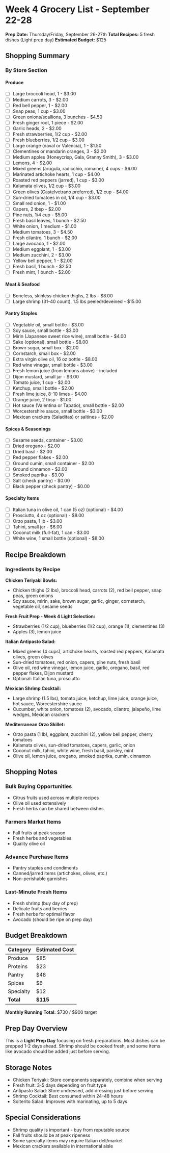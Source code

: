 # Week 4 Grocery List - September 22-28

**Prep Date:** Thursday/Friday, September 26-27th
**Total Recipes:** 5 fresh dishes (Light prep day)
**Estimated Budget:** $125

## Shopping Summary

### By Store Section

#### Produce
- [ ] Large broccoli head, 1 - $3.00
- [ ] Medium carrots, 3 - $2.00
- [ ] Red bell pepper, 1 - $2.00
- [ ] Snap peas, 1 cup - $3.00
- [ ] Green onions/scallions, 3 bunches - $4.50
- [ ] Fresh ginger root, 1 piece - $2.00
- [ ] Garlic heads, 2 - $2.00
- [ ] Fresh strawberries, 1/2 cup - $2.00
- [ ] Fresh blueberries, 1/2 cup - $3.00
- [ ] Large orange (naval or Valencia), 1 - $1.50
- [ ] Clementines or mandarin oranges, 3 - $2.00
- [ ] Medium apples (Honeycrisp, Gala, Granny Smith), 3 - $3.00
- [ ] Lemons, 4 - $2.00
- [ ] Mixed greens (arugula, radicchio, romaine), 4 cups - $6.00
- [ ] Marinated artichoke hearts, 1 cup - $4.00
- [ ] Roasted red peppers (jarred), 1 cup - $3.00
- [ ] Kalamata olives, 1/2 cup - $3.00
- [ ] Green olives (Castelvetrano preferred), 1/2 cup - $4.00
- [ ] Sun-dried tomatoes in oil, 1/4 cup - $3.00
- [ ] Small red onion, 1 - $1.00
- [ ] Capers, 2 tbsp - $2.00
- [ ] Pine nuts, 1/4 cup - $5.00
- [ ] Fresh basil leaves, 1 bunch - $2.50
- [ ] White onion, 1 medium - $1.00
- [ ] Medium tomatoes, 3 - $4.50
- [ ] Fresh cilantro, 1 bunch - $2.00
- [ ] Large avocado, 1 - $2.00
- [ ] Medium eggplant, 1 - $3.00
- [ ] Medium zucchini, 2 - $3.00
- [ ] Yellow bell pepper, 1 - $2.00
- [ ] Fresh basil, 1 bunch - $2.50
- [ ] Fresh mint, 1 bunch - $2.00

#### Meat & Seafood
- [ ] Boneless, skinless chicken thighs, 2 lbs - $8.00
- [ ] Large shrimp (31-40 count), 1.5 lbs peeled/deveined - $15.00

#### Pantry Staples
- [ ] Vegetable oil, small bottle - $3.00
- [ ] Soy sauce, small bottle - $3.00
- [ ] Mirin (Japanese sweet rice wine), small bottle - $4.00
- [ ] Sake (optional), small bottle - $8.00
- [ ] Brown sugar, small box - $2.00
- [ ] Cornstarch, small box - $2.00
- [ ] Extra virgin olive oil, 16 oz bottle - $8.00
- [ ] Red wine vinegar, small bottle - $3.00
- [ ] Fresh lemon juice (from lemons above) - included
- [ ] Dijon mustard, small jar - $3.00
- [ ] Tomato juice, 1 cup - $2.00
- [ ] Ketchup, small bottle - $2.00
- [ ] Fresh lime juice, 8-10 limes - $4.00
- [ ] Orange juice, 2 tbsp - $1.00
- [ ] Hot sauce (Valentina or Tapatio), small bottle - $2.00
- [ ] Worcestershire sauce, small bottle - $3.00
- [ ] Mexican crackers (Saladitas) or saltines - $2.00

#### Spices & Seasonings
- [ ] Sesame seeds, container - $3.00
- [ ] Dried oregano - $2.00
- [ ] Dried basil - $2.00
- [ ] Red pepper flakes - $2.00
- [ ] Ground cumin, small container - $2.00
- [ ] Ground cinnamon - $2.00
- [ ] Smoked paprika - $3.00
- [ ] Salt (check pantry) - $0.00
- [ ] Black pepper (check pantry) - $0.00

#### Specialty Items
- [ ] Italian tuna in olive oil, 1 can (5 oz) (optional) - $4.00
- [ ] Prosciutto, 4 oz (optional) - $8.00
- [ ] Orzo pasta, 1 lb - $3.00
- [ ] Tahini, small jar - $6.00
- [ ] Coconut milk (full-fat), 1 can - $3.00
- [ ] White wine, 1 small bottle (optional) - $8.00

## Recipe Breakdown

### Ingredients by Recipe

**Chicken Teriyaki Bowls:**
- Chicken thighs (2 lbs), broccoli head, carrots (2), red bell pepper, snap peas, green onions
- Soy sauce, mirin, sake, brown sugar, garlic, ginger, cornstarch, vegetable oil, sesame seeds

**Fresh Fruit Prep - Week 4 Light Selection:**
- Strawberries (1/2 cup), blueberries (1/2 cup), orange (1), clementines (3)
- Apples (3), lemon juice

**Italian Antipasto Salad:**
- Mixed greens (4 cups), artichoke hearts, roasted red peppers, Kalamata olives, green olives
- Sun-dried tomatoes, red onion, capers, pine nuts, fresh basil
- Olive oil, red wine vinegar, lemon juice, garlic, oregano, basil, red pepper flakes, Dijon mustard
- Optional: Italian tuna, prosciutto

**Mexican Shrimp Cocktail:**
- Large shrimp (1.5 lbs), tomato juice, ketchup, lime juice, orange juice, hot sauce, Worcestershire sauce
- Cucumber, white onion, tomatoes (2), avocado, cilantro, jalapeño, lime wedges, Mexican crackers

**Mediterranean Orzo Skillet:**
- Orzo pasta (1 lb), eggplant, zucchini (2), yellow bell pepper, cherry tomatoes
- Kalamata olives, sun-dried tomatoes, capers, garlic, onion
- Coconut milk, tahini, white wine, fresh basil, parsley, mint
- Olive oil, lemon juice, oregano, smoked paprika, cumin, cinnamon

## Shopping Notes

### Bulk Buying Opportunities
- Citrus fruits used across multiple recipes
- Olive oil used extensively
- Fresh herbs can be shared between dishes

### Farmers Market Items
- Fall fruits at peak season
- Fresh herbs and vegetables
- Quality olive oil

### Advance Purchase Items
- Pantry staples and condiments
- Canned/jarred items (artichokes, olives, etc.)
- Non-perishable garnishes

### Last-Minute Fresh Items
- Fresh shrimp (buy day of prep)
- Delicate fruits and berries
- Fresh herbs for optimal flavor
- Avocado (should be ripe on prep day)

## Budget Breakdown

| Category | Estimated Cost |
|----------|---------------|
| Produce | $85 |
| Proteins | $23 |
| Pantry | $48 |
| Spices | $6 |
| Specialty | $12 |
| **Total** | **$115** |

**Monthly Running Total:** $730 / $900 target

## Prep Day Overview
This is a **Light Prep Day** focusing on fresh preparations. Most dishes can be prepped 1-2 days ahead. Shrimp should be cooked fresh, and some items like avocado should be added just before serving.

## Storage Notes
- Chicken Teriyaki: Store components separately, combine when serving
- Fresh fruit: 3-5 days depending on fruit type
- Antipasto Salad: Store undressed, add dressing just before serving
- Shrimp Cocktail: Best consumed within 24-48 hours
- Solterito Salad: Improves with marinating, up to 5 days

## Special Considerations
- Shrimp quality is important - buy from reputable source
- Fall fruits should be at peak ripeness
- Some specialty items may require Italian deli/market
- Mexican crackers available in international aisle